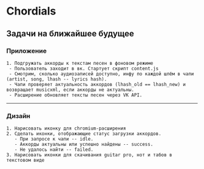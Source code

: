 Chordials
=========
## Задачи на ближайшее будущее
### Приложение
    1. Подгружать аккорды к текстам песен в фоновом режиме
     - Пользователь заходит в вк. Стартует скрипт content.js
     - Смотрим, сколько аудиозаписей доступно, инфу по каждой шлём в чапи (artist, song, lhash -- lyrics hash).
     - Чапи проверяет актуальность аккордов (lhash_old == lhash_new) и возвращает musicxml, если аккорды не актуальны.
     - Расширение обновляет тексты песен через VK API.

-------------------------------------------------------------------------------

### Дизайн
    1. Нарисовать иконку для chromium-расширения
    2. Сделать иконки, отображающие статус загрузки аккордов.
       - При запросе к чапи -- idle.
       - Аккорды актуальны или успешно найдены -- success.
       - Не удалось найти -- failed.
    3. Нарисовать иконки для скачивания guitar pro, нот и табов в текстовом виде
